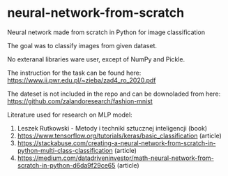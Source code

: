 # neural-network-from-scratch
Neural network made from scratch in Python for image classification

The goal was to classify images from given dataset.

No exteranal libraries ware user, except of NumPy and Pickle.

The instruction for the task can be found here: https://www.ii.pwr.edu.pl/~zieba/zad4_ro_2020.pdf

The dateset is not included in the repo and can be downoladed from here: https://github.com/zalandoresearch/fashion-mnist

Literature used for research on MLP model:
1. Leszek Rutkowski - Metody i techniki sztucznej inteligencji (book)
2. https://www.tensorflow.org/tutorials/keras/basic_classification (article)
3. https://stackabuse.com/creating-a-neural-network-from-scratch-in-python-multi-class-classification (article)
4. https://medium.com/datadriveninvestor/math-neural-network-from-scratch-in-python-d6da9f29ce65 (article)
